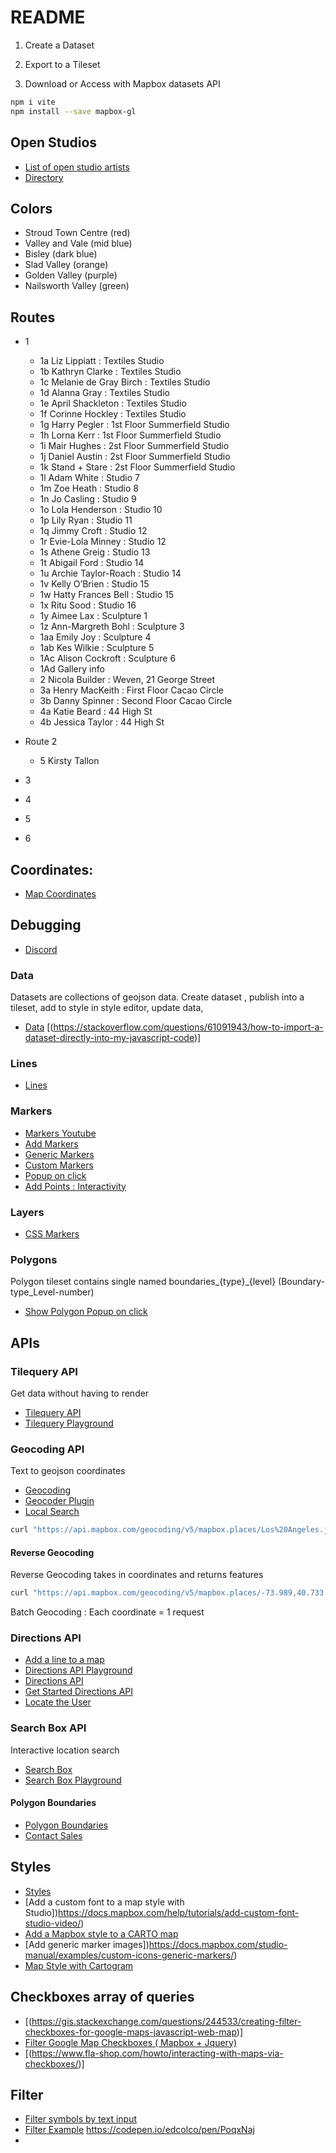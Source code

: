 # README

1. Create a Dataset
2. Export to a Tileset

3. Download or Access with Mapbox datasets API

```sh
npm i vite
npm install --save mapbox-gl
```

## Open Studios

- [List of open studio artists](https://docs.google.com/document/d/1SjY9AdOgCvsrdHNwBtMroXakIOYgMFWa/edit)
- [Directory](file:///Users/matthiasweston/Downloads/DIRECTORY_2023_JL_26.04.23.pdf)

## Colors

- Stroud Town Centre (red)
- Valley and Vale (mid blue)
- Bisley (dark blue)
- Slad Valley (orange)
- Golden Valley (purple)
- Nailsworth Valley (green)

## Routes

- 1
    - 1a Liz Lippiatt : Textiles Studio
    - 1b Kathryn Clarke : Textiles Studio
    - 1c Melanie de Gray Birch : Textiles Studio
    - 1d Alanna Gray : Textiles Studio
    - 1e April Shackleton : Textiles Studio
    - 1f Corinne Hockley : Textiles Studio
    - 1g Harry Pegler : 1st Floor Summerfield Studio
    - 1h Lorna Kerr : 1st Floor Summerfield Studio
    - 1i Mair Hughes : 2st Floor Summerfield Studio
    - 1j Daniel Austin : 2st Floor Summerfield Studio
    - 1k Stand + Stare : 2st Floor Summerfield Studio
    - 1l Adam White : Studio 7
    - 1m Zoe Heath : Studio 8
    - 1n Jo Casling : Studio 9
    - 1o Lola Henderson : Studio 10
    - 1p Lily Ryan : Studio 11
    - 1q Jimmy Croft : Studio 12
    - 1r Evie-Lola Minney : Studio 12
    - 1s Athene Greig : Studio 13
    - 1t Abigail Ford : Studio 14
    - 1u Archie Taylor-Roach : Studio 14
    - 1v Kelly O’Brien : Studio 15
    - 1w Hatty Frances Bell : Studio 15
    - 1x Ritu Sood : Studio 16
    - 1y Aimee Lax : Sculpture 1
    - 1z Ann-Margreth Bohl : Sculpture 3
    - 1aa Emily Joy : Sculpture 4
    - 1ab Kes Wilkie : Sculpture 5
    - 1Ac Alison Cockroft : Sculpture 6
    - 1Ad Gallery info
    - 2 Nicola Builder : Weven, 21 George Street
    - 3a Henry MacKeith : First Floor Cacao Circle
    - 3b Danny Spinner : Second Floor Cacao Circle
    - 4a Katie Beard : 44 High St
    - 4b Jessica Taylor : 44 High St
- Route 2
    - 5 Kirsty Tallon
- 3

- 4

- 5

- 6




## Coordinates: 

- [Map Coordinates](https://www.mapcoordinates.net/en)


## Debugging

- [Discord](https://discord.com/channels/1004826913229000704/1004826913229000707)

### Data

Datasets are collections of geojson data.
Create dataset , publish into a tileset, add to style in style editor, update data, 

- [Data](https://docs.mapbox.com/help/getting-started/creating-data/)
[(https://stackoverflow.com/questions/61091943/how-to-import-a-dataset-directly-into-my-javascript-code)]

### Lines

- [Lines](https://docs.mapbox.com/mapbox-gl-js/example/geojson-line/?size=n_10_n)

### Markers

- [Markers Youtube](https://www.youtube.com/watch?v=Ldw3mFGyjDE&list=PL86WBCjNmqh5HQInLsyYW7g76_6eKcQLf)
- [Add Markers](https://docs.mapbox.com/help/getting-started/add-markers/)
- [Generic Markers](https://docs.mapbox.com/studio-manual/examples/custom-icons-generic-markers/)
- [Custom Markers](https://docs.mapbox.com/help/tutorials/custom-markers-studio-video)
- [Popup on click](https://docs.mapbox.com/mapbox-gl-js/example/popup-on-click/)
- [Add Points : Interactivity](https://docs.mapbox.com/help/tutorials/add-points-pt-3/)

### Layers

 - [CSS Markers](https://stackoverflow.com/questions/54313355/mapbox-gl-pure-css-markers-with-numbers/54313904#54313904)

### Polygons

Polygon tileset contains single named boundaries_{type}_{level}
(Boundary-type_Level-number)

- [Show Polygon Popup on click](https://docs.mapbox.com/mapbox-gl-js/example/polygon-popup-on-click/)

## APIs

### Tilequery API

Get data without having to render

- [Tilequery API](https://docs.mapbox.com/api/maps/tilequery/)
- [Tilequery Playground](https://docs.mapbox.com/playground/tilequery/)

### Geocoding API

Text to geojson coordinates

- [Geocoding](https://docs.mapbox.com/api/search/geocoding/)
- [Geocoder Plugin](https://github.com/mapbox/mapbox-gl-geocoder)
- [Local Search](https://docs.mapbox.com/help/tutorials/local-search-geocoding-api/)

```sh
curl "https://api.mapbox.com/geocoding/v5/mapbox.places/Los%20Angeles.json?access_token=pk.eyJ1IjoibWF0dGhpYXN3ZXN0b24iLCJhIjoiY2xlNHIya255MDJqaTNwbXY5NjUzdWgzYSJ9.af8OJ3gOuIiOvKkYllihGQ"
```
    
#### Reverse Geocoding

Reverse Geocoding takes in coordinates and returns features

```sh
curl "https://api.mapbox.com/geocoding/v5/mapbox.places/-73.989,40.733.json?access_token=pk.eyJ1IjoibWF0dGhpYXN3ZXN0b24iLCJhIjoiY2xlNHIya255MDJqaTNwbXY5NjUzdWgzYSJ9.af8OJ3gOuIiOvKkYllihGQ"
```

Batch Geocoding : Each coordinate = 1 request

### Directions API

- [Add a line to a map](https://docs.mapbox.com/mapbox-gl-js/example/geojson-line/)
- [Directions API Playground](https://docs.mapbox.com/playground/directions/)
- [Directions API](https://docs.mapbox.com/api/navigation/directions/)
- [Get Started Directions API](https://docs.mapbox.com/help/tutorials/getting-started-directions-api/)
- [Locate the User](https://docs.mapbox.com/mapbox-gl-js/example/locate-user/)

### Search Box API

Interactive location search

- [Search Box](https://docs.mapbox.com/api/search/search-box/)
- [Search Box Playground](https://docs.mapbox.com/playground/search-box/)

#### Polygon Boundaries

- [Polygon Boundaries](https://docs.mapbox.com/help/tutorials/point-in-polygon-query-with-mapbox-boundaries/)
- [Contact Sales](https://www.mapbox.com/contact/sales/)

## Styles

- [Styles](https://docs.mapbox.com/studio-manual/reference/styles/)
- [Add a custom font to a map style with Studio])https://docs.mapbox.com/help/tutorials/add-custom-font-studio-video/)
- [Add a Mapbox style to a CARTO map](https://docs.mapbox.com/help/tutorials/carto/)
- [Add generic marker images])https://docs.mapbox.com/studio-manual/examples/custom-icons-generic-markers/)
- [Map Style with Cartogram](https://docs.mapbox.com/help/tutorials/create-new-map-style-with-cartogram-video/)

## Checkboxes array of queries
    
- [(https://gis.stackexchange.com/questions/244533/creating-filter-checkboxes-for-google-maps-javascript-web-map)]
- [Filter Google Map Checkboxes ( Mapbox + Jquery)](https://codepen.io/apsolut/pen/rWGEWV)  
- [(https://www.fla-shop.com/howto/interacting-with-maps-via-checkboxes/)]


## Filter

- [Filter symbols by text input](https://codepen.io/slee133/pen/gOrJaLa)
- [Filter Example](https://codepen.io/kerrybannen/pen/GRBvpOe)
https://codepen.io/edcolco/pen/PoqxNaj
- [](https://www.youtube.com/watch?v=A3VGyecSAEM)